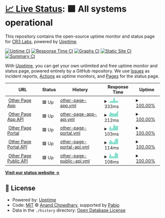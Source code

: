 # [📈 Live Status](https://status.other.page): <!--live status--> **🟩 All systems operational**

This repository contains the open-source uptime monitor and status page for [CR3 Labs](https://cr3labs.com), powered by [Upptime](https://github.com/upptime/upptime).

[![Uptime CI](https://github.com/cr3labs/other-page-status/workflows/Uptime%20CI/badge.svg)](https://github.com/cr3labs/other-page-status/actions?query=workflow%3A%22Uptime+CI%22)
[![Response Time CI](https://github.com/cr3labs/other-page-status/workflows/Response%20Time%20CI/badge.svg)](https://github.com/cr3labs/other-page-status/actions?query=workflow%3A%22Response+Time+CI%22)
[![Graphs CI](https://github.com/cr3labs/other-page-status/workflows/Graphs%20CI/badge.svg)](https://github.com/cr3labs/other-page-status/actions?query=workflow%3A%22Graphs+CI%22)
[![Static Site CI](https://github.com/cr3labs/other-page-status/workflows/Static%20Site%20CI/badge.svg)](https://github.com/cr3labs/other-page-status/actions?query=workflow%3A%22Static+Site+CI%22)
[![Summary CI](https://github.com/cr3labs/other-page-status/workflows/Summary%20CI/badge.svg)](https://github.com/cr3labs/other-page-status/actions?query=workflow%3A%22Summary+CI%22)

With [Upptime](https://upptime.js.org), you can get your own unlimited and free uptime monitor and status page, powered entirely by a GitHub repository. We use [Issues](https://github.com/cr3labs/other-page-status/issues) as incident reports, [Actions](https://github.com/cr3labs/other-page-status/actions) as uptime monitors, and [Pages](https://status.other.page) for the status page.

<!--start: status pages-->
<!-- This summary is generated by Upptime (https://github.com/upptime/upptime) -->
<!-- Do not edit this manually, your changes will be overwritten -->
<!-- prettier-ignore -->
| URL | Status | History | Response Time | Uptime |
| --- | ------ | ------- | ------------- | ------ |
| <img alt="" src="https://icons.duckduckgo.com/ip3/portal.other.page.ico" height="13"> [Other Page App](https://portal.other.page) | 🟩 Up | [other-page-app.yml](https://github.com/CR3Labs/other-page-status/commits/HEAD/history/other-page-app.yml) | <details><summary><img alt="Response time graph" src="./graphs/other-page-app/response-time-week.png" height="20"> 333ms</summary><br><a href="https://status.other.page/history/other-page-app"><img alt="Response time 312" src="https://img.shields.io/endpoint?url=https%3A%2F%2Fraw.githubusercontent.com%2FCR3Labs%2Fother-page-status%2FHEAD%2Fapi%2Fother-page-app%2Fresponse-time.json"></a><br><a href="https://status.other.page/history/other-page-app"><img alt="24-hour response time 187" src="https://img.shields.io/endpoint?url=https%3A%2F%2Fraw.githubusercontent.com%2FCR3Labs%2Fother-page-status%2FHEAD%2Fapi%2Fother-page-app%2Fresponse-time-day.json"></a><br><a href="https://status.other.page/history/other-page-app"><img alt="7-day response time 333" src="https://img.shields.io/endpoint?url=https%3A%2F%2Fraw.githubusercontent.com%2FCR3Labs%2Fother-page-status%2FHEAD%2Fapi%2Fother-page-app%2Fresponse-time-week.json"></a><br><a href="https://status.other.page/history/other-page-app"><img alt="30-day response time 333" src="https://img.shields.io/endpoint?url=https%3A%2F%2Fraw.githubusercontent.com%2FCR3Labs%2Fother-page-status%2FHEAD%2Fapi%2Fother-page-app%2Fresponse-time-month.json"></a><br><a href="https://status.other.page/history/other-page-app"><img alt="1-year response time 312" src="https://img.shields.io/endpoint?url=https%3A%2F%2Fraw.githubusercontent.com%2FCR3Labs%2Fother-page-status%2FHEAD%2Fapi%2Fother-page-app%2Fresponse-time-year.json"></a></details> | <details><summary><a href="https://status.other.page/history/other-page-app">100.00%</a></summary><a href="https://status.other.page/history/other-page-app"><img alt="All-time uptime 99.98%" src="https://img.shields.io/endpoint?url=https%3A%2F%2Fraw.githubusercontent.com%2FCR3Labs%2Fother-page-status%2FHEAD%2Fapi%2Fother-page-app%2Fuptime.json"></a><br><a href="https://status.other.page/history/other-page-app"><img alt="24-hour uptime 100.00%" src="https://img.shields.io/endpoint?url=https%3A%2F%2Fraw.githubusercontent.com%2FCR3Labs%2Fother-page-status%2FHEAD%2Fapi%2Fother-page-app%2Fuptime-day.json"></a><br><a href="https://status.other.page/history/other-page-app"><img alt="7-day uptime 100.00%" src="https://img.shields.io/endpoint?url=https%3A%2F%2Fraw.githubusercontent.com%2FCR3Labs%2Fother-page-status%2FHEAD%2Fapi%2Fother-page-app%2Fuptime-week.json"></a><br><a href="https://status.other.page/history/other-page-app"><img alt="30-day uptime 100.00%" src="https://img.shields.io/endpoint?url=https%3A%2F%2Fraw.githubusercontent.com%2FCR3Labs%2Fother-page-status%2FHEAD%2Fapi%2Fother-page-app%2Fuptime-month.json"></a><br><a href="https://status.other.page/history/other-page-app"><img alt="1-year uptime 99.98%" src="https://img.shields.io/endpoint?url=https%3A%2F%2Fraw.githubusercontent.com%2FCR3Labs%2Fother-page-status%2FHEAD%2Fapi%2Fother-page-app%2Fuptime-year.json"></a></details>
| <img alt="" src="https://icons.duckduckgo.com/ip3/api.other.page.ico" height="13"> [Other Page App API](https://api.other.page/core/v0/health) | 🟩 Up | [other-page-app-api.yml](https://github.com/CR3Labs/other-page-status/commits/HEAD/history/other-page-app-api.yml) | <details><summary><img alt="Response time graph" src="./graphs/other-page-app-api/response-time-week.png" height="20"> 212ms</summary><br><a href="https://status.other.page/history/other-page-app-api"><img alt="Response time 310" src="https://img.shields.io/endpoint?url=https%3A%2F%2Fraw.githubusercontent.com%2FCR3Labs%2Fother-page-status%2FHEAD%2Fapi%2Fother-page-app-api%2Fresponse-time.json"></a><br><a href="https://status.other.page/history/other-page-app-api"><img alt="24-hour response time 349" src="https://img.shields.io/endpoint?url=https%3A%2F%2Fraw.githubusercontent.com%2FCR3Labs%2Fother-page-status%2FHEAD%2Fapi%2Fother-page-app-api%2Fresponse-time-day.json"></a><br><a href="https://status.other.page/history/other-page-app-api"><img alt="7-day response time 212" src="https://img.shields.io/endpoint?url=https%3A%2F%2Fraw.githubusercontent.com%2FCR3Labs%2Fother-page-status%2FHEAD%2Fapi%2Fother-page-app-api%2Fresponse-time-week.json"></a><br><a href="https://status.other.page/history/other-page-app-api"><img alt="30-day response time 207" src="https://img.shields.io/endpoint?url=https%3A%2F%2Fraw.githubusercontent.com%2FCR3Labs%2Fother-page-status%2FHEAD%2Fapi%2Fother-page-app-api%2Fresponse-time-month.json"></a><br><a href="https://status.other.page/history/other-page-app-api"><img alt="1-year response time 310" src="https://img.shields.io/endpoint?url=https%3A%2F%2Fraw.githubusercontent.com%2FCR3Labs%2Fother-page-status%2FHEAD%2Fapi%2Fother-page-app-api%2Fresponse-time-year.json"></a></details> | <details><summary><a href="https://status.other.page/history/other-page-app-api">100.00%</a></summary><a href="https://status.other.page/history/other-page-app-api"><img alt="All-time uptime 99.91%" src="https://img.shields.io/endpoint?url=https%3A%2F%2Fraw.githubusercontent.com%2FCR3Labs%2Fother-page-status%2FHEAD%2Fapi%2Fother-page-app-api%2Fuptime.json"></a><br><a href="https://status.other.page/history/other-page-app-api"><img alt="24-hour uptime 100.00%" src="https://img.shields.io/endpoint?url=https%3A%2F%2Fraw.githubusercontent.com%2FCR3Labs%2Fother-page-status%2FHEAD%2Fapi%2Fother-page-app-api%2Fuptime-day.json"></a><br><a href="https://status.other.page/history/other-page-app-api"><img alt="7-day uptime 100.00%" src="https://img.shields.io/endpoint?url=https%3A%2F%2Fraw.githubusercontent.com%2FCR3Labs%2Fother-page-status%2FHEAD%2Fapi%2Fother-page-app-api%2Fuptime-week.json"></a><br><a href="https://status.other.page/history/other-page-app-api"><img alt="30-day uptime 100.00%" src="https://img.shields.io/endpoint?url=https%3A%2F%2Fraw.githubusercontent.com%2FCR3Labs%2Fother-page-status%2FHEAD%2Fapi%2Fother-page-app-api%2Fuptime-month.json"></a><br><a href="https://status.other.page/history/other-page-app-api"><img alt="1-year uptime 99.91%" src="https://img.shields.io/endpoint?url=https%3A%2F%2Fraw.githubusercontent.com%2FCR3Labs%2Fother-page-status%2FHEAD%2Fapi%2Fother-page-app-api%2Fuptime-year.json"></a></details>
| <img alt="" src="https://icons.duckduckgo.com/ip3/portal.other.page.ico" height="13"> [Other Page Portal](https://portal.other.page) | 🟩 Up | [other-page-portal.yml](https://github.com/CR3Labs/other-page-status/commits/HEAD/history/other-page-portal.yml) | <details><summary><img alt="Response time graph" src="./graphs/other-page-portal/response-time-week.png" height="20"> 103ms</summary><br><a href="https://status.other.page/history/other-page-portal"><img alt="Response time 212" src="https://img.shields.io/endpoint?url=https%3A%2F%2Fraw.githubusercontent.com%2FCR3Labs%2Fother-page-status%2FHEAD%2Fapi%2Fother-page-portal%2Fresponse-time.json"></a><br><a href="https://status.other.page/history/other-page-portal"><img alt="24-hour response time 120" src="https://img.shields.io/endpoint?url=https%3A%2F%2Fraw.githubusercontent.com%2FCR3Labs%2Fother-page-status%2FHEAD%2Fapi%2Fother-page-portal%2Fresponse-time-day.json"></a><br><a href="https://status.other.page/history/other-page-portal"><img alt="7-day response time 103" src="https://img.shields.io/endpoint?url=https%3A%2F%2Fraw.githubusercontent.com%2FCR3Labs%2Fother-page-status%2FHEAD%2Fapi%2Fother-page-portal%2Fresponse-time-week.json"></a><br><a href="https://status.other.page/history/other-page-portal"><img alt="30-day response time 131" src="https://img.shields.io/endpoint?url=https%3A%2F%2Fraw.githubusercontent.com%2FCR3Labs%2Fother-page-status%2FHEAD%2Fapi%2Fother-page-portal%2Fresponse-time-month.json"></a><br><a href="https://status.other.page/history/other-page-portal"><img alt="1-year response time 212" src="https://img.shields.io/endpoint?url=https%3A%2F%2Fraw.githubusercontent.com%2FCR3Labs%2Fother-page-status%2FHEAD%2Fapi%2Fother-page-portal%2Fresponse-time-year.json"></a></details> | <details><summary><a href="https://status.other.page/history/other-page-portal">100.00%</a></summary><a href="https://status.other.page/history/other-page-portal"><img alt="All-time uptime 99.98%" src="https://img.shields.io/endpoint?url=https%3A%2F%2Fraw.githubusercontent.com%2FCR3Labs%2Fother-page-status%2FHEAD%2Fapi%2Fother-page-portal%2Fuptime.json"></a><br><a href="https://status.other.page/history/other-page-portal"><img alt="24-hour uptime 100.00%" src="https://img.shields.io/endpoint?url=https%3A%2F%2Fraw.githubusercontent.com%2FCR3Labs%2Fother-page-status%2FHEAD%2Fapi%2Fother-page-portal%2Fuptime-day.json"></a><br><a href="https://status.other.page/history/other-page-portal"><img alt="7-day uptime 100.00%" src="https://img.shields.io/endpoint?url=https%3A%2F%2Fraw.githubusercontent.com%2FCR3Labs%2Fother-page-status%2FHEAD%2Fapi%2Fother-page-portal%2Fuptime-week.json"></a><br><a href="https://status.other.page/history/other-page-portal"><img alt="30-day uptime 100.00%" src="https://img.shields.io/endpoint?url=https%3A%2F%2Fraw.githubusercontent.com%2FCR3Labs%2Fother-page-status%2FHEAD%2Fapi%2Fother-page-portal%2Fuptime-month.json"></a><br><a href="https://status.other.page/history/other-page-portal"><img alt="1-year uptime 99.98%" src="https://img.shields.io/endpoint?url=https%3A%2F%2Fraw.githubusercontent.com%2FCR3Labs%2Fother-page-status%2FHEAD%2Fapi%2Fother-page-portal%2Fuptime-year.json"></a></details>
| <img alt="" src="https://icons.duckduckgo.com/ip3/api.other.page.ico" height="13"> [Other Page Portal API](https://api.other.page/portal/v1/health) | 🟩 Up | [other-page-portal-api.yml](https://github.com/CR3Labs/other-page-status/commits/HEAD/history/other-page-portal-api.yml) | <details><summary><img alt="Response time graph" src="./graphs/other-page-portal-api/response-time-week.png" height="20"> 114ms</summary><br><a href="https://status.other.page/history/other-page-portal-api"><img alt="Response time 194" src="https://img.shields.io/endpoint?url=https%3A%2F%2Fraw.githubusercontent.com%2FCR3Labs%2Fother-page-status%2FHEAD%2Fapi%2Fother-page-portal-api%2Fresponse-time.json"></a><br><a href="https://status.other.page/history/other-page-portal-api"><img alt="24-hour response time 151" src="https://img.shields.io/endpoint?url=https%3A%2F%2Fraw.githubusercontent.com%2FCR3Labs%2Fother-page-status%2FHEAD%2Fapi%2Fother-page-portal-api%2Fresponse-time-day.json"></a><br><a href="https://status.other.page/history/other-page-portal-api"><img alt="7-day response time 114" src="https://img.shields.io/endpoint?url=https%3A%2F%2Fraw.githubusercontent.com%2FCR3Labs%2Fother-page-status%2FHEAD%2Fapi%2Fother-page-portal-api%2Fresponse-time-week.json"></a><br><a href="https://status.other.page/history/other-page-portal-api"><img alt="30-day response time 102" src="https://img.shields.io/endpoint?url=https%3A%2F%2Fraw.githubusercontent.com%2FCR3Labs%2Fother-page-status%2FHEAD%2Fapi%2Fother-page-portal-api%2Fresponse-time-month.json"></a><br><a href="https://status.other.page/history/other-page-portal-api"><img alt="1-year response time 194" src="https://img.shields.io/endpoint?url=https%3A%2F%2Fraw.githubusercontent.com%2FCR3Labs%2Fother-page-status%2FHEAD%2Fapi%2Fother-page-portal-api%2Fresponse-time-year.json"></a></details> | <details><summary><a href="https://status.other.page/history/other-page-portal-api">100.00%</a></summary><a href="https://status.other.page/history/other-page-portal-api"><img alt="All-time uptime 99.87%" src="https://img.shields.io/endpoint?url=https%3A%2F%2Fraw.githubusercontent.com%2FCR3Labs%2Fother-page-status%2FHEAD%2Fapi%2Fother-page-portal-api%2Fuptime.json"></a><br><a href="https://status.other.page/history/other-page-portal-api"><img alt="24-hour uptime 100.00%" src="https://img.shields.io/endpoint?url=https%3A%2F%2Fraw.githubusercontent.com%2FCR3Labs%2Fother-page-status%2FHEAD%2Fapi%2Fother-page-portal-api%2Fuptime-day.json"></a><br><a href="https://status.other.page/history/other-page-portal-api"><img alt="7-day uptime 100.00%" src="https://img.shields.io/endpoint?url=https%3A%2F%2Fraw.githubusercontent.com%2FCR3Labs%2Fother-page-status%2FHEAD%2Fapi%2Fother-page-portal-api%2Fuptime-week.json"></a><br><a href="https://status.other.page/history/other-page-portal-api"><img alt="30-day uptime 100.00%" src="https://img.shields.io/endpoint?url=https%3A%2F%2Fraw.githubusercontent.com%2FCR3Labs%2Fother-page-status%2FHEAD%2Fapi%2Fother-page-portal-api%2Fuptime-month.json"></a><br><a href="https://status.other.page/history/other-page-portal-api"><img alt="1-year uptime 99.87%" src="https://img.shields.io/endpoint?url=https%3A%2F%2Fraw.githubusercontent.com%2FCR3Labs%2Fother-page-status%2FHEAD%2Fapi%2Fother-page-portal-api%2Fuptime-year.json"></a></details>
| <img alt="" src="https://icons.duckduckgo.com/ip3/api.other.page.ico" height="13"> [Other Page Public API](https://api.other.page/v1/health) | 🟩 Up | [other-page-public-api.yml](https://github.com/CR3Labs/other-page-status/commits/HEAD/history/other-page-public-api.yml) | <details><summary><img alt="Response time graph" src="./graphs/other-page-public-api/response-time-week.png" height="20"> 108ms</summary><br><a href="https://status.other.page/history/other-page-public-api"><img alt="Response time 107" src="https://img.shields.io/endpoint?url=https%3A%2F%2Fraw.githubusercontent.com%2FCR3Labs%2Fother-page-status%2FHEAD%2Fapi%2Fother-page-public-api%2Fresponse-time.json"></a><br><a href="https://status.other.page/history/other-page-public-api"><img alt="24-hour response time 150" src="https://img.shields.io/endpoint?url=https%3A%2F%2Fraw.githubusercontent.com%2FCR3Labs%2Fother-page-status%2FHEAD%2Fapi%2Fother-page-public-api%2Fresponse-time-day.json"></a><br><a href="https://status.other.page/history/other-page-public-api"><img alt="7-day response time 108" src="https://img.shields.io/endpoint?url=https%3A%2F%2Fraw.githubusercontent.com%2FCR3Labs%2Fother-page-status%2FHEAD%2Fapi%2Fother-page-public-api%2Fresponse-time-week.json"></a><br><a href="https://status.other.page/history/other-page-public-api"><img alt="30-day response time 106" src="https://img.shields.io/endpoint?url=https%3A%2F%2Fraw.githubusercontent.com%2FCR3Labs%2Fother-page-status%2FHEAD%2Fapi%2Fother-page-public-api%2Fresponse-time-month.json"></a><br><a href="https://status.other.page/history/other-page-public-api"><img alt="1-year response time 107" src="https://img.shields.io/endpoint?url=https%3A%2F%2Fraw.githubusercontent.com%2FCR3Labs%2Fother-page-status%2FHEAD%2Fapi%2Fother-page-public-api%2Fresponse-time-year.json"></a></details> | <details><summary><a href="https://status.other.page/history/other-page-public-api">100.00%</a></summary><a href="https://status.other.page/history/other-page-public-api"><img alt="All-time uptime 99.86%" src="https://img.shields.io/endpoint?url=https%3A%2F%2Fraw.githubusercontent.com%2FCR3Labs%2Fother-page-status%2FHEAD%2Fapi%2Fother-page-public-api%2Fuptime.json"></a><br><a href="https://status.other.page/history/other-page-public-api"><img alt="24-hour uptime 100.00%" src="https://img.shields.io/endpoint?url=https%3A%2F%2Fraw.githubusercontent.com%2FCR3Labs%2Fother-page-status%2FHEAD%2Fapi%2Fother-page-public-api%2Fuptime-day.json"></a><br><a href="https://status.other.page/history/other-page-public-api"><img alt="7-day uptime 100.00%" src="https://img.shields.io/endpoint?url=https%3A%2F%2Fraw.githubusercontent.com%2FCR3Labs%2Fother-page-status%2FHEAD%2Fapi%2Fother-page-public-api%2Fuptime-week.json"></a><br><a href="https://status.other.page/history/other-page-public-api"><img alt="30-day uptime 100.00%" src="https://img.shields.io/endpoint?url=https%3A%2F%2Fraw.githubusercontent.com%2FCR3Labs%2Fother-page-status%2FHEAD%2Fapi%2Fother-page-public-api%2Fuptime-month.json"></a><br><a href="https://status.other.page/history/other-page-public-api"><img alt="1-year uptime 99.86%" src="https://img.shields.io/endpoint?url=https%3A%2F%2Fraw.githubusercontent.com%2FCR3Labs%2Fother-page-status%2FHEAD%2Fapi%2Fother-page-public-api%2Fuptime-year.json"></a></details>

<!--end: status pages-->

[**Visit our status website →**](https://status.other.page)

## 📄 License

- Powered by: [Upptime](https://github.com/upptime/upptime)
- Code: [MIT](./LICENSE) © [Anand Chowdhary](https://anandchowdhary.com), supported by [Pabio](https://pabio.com)
- Data in the `./history` directory: [Open Database License](https://opendatacommons.org/licenses/odbl/1-0/)
